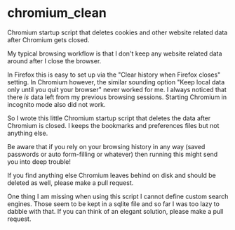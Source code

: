 # chromium_clean
Chromium startup script that deletes cookies and other website related data after Chromium gets closed.

My typical browsing workflow is that I don't keep any website related data around after I close the browser.

In Firefox this is easy to set up via the "Clear history when Firefox closes" setting. In Chromium however, the similar sounding option "Keep local data only until you quit your browser" never worked for me. I always noticed that there *is* data left from my previous browsing sessions. Starting Chromium in incognito mode also did not work.

So I wrote this little Chromium startup script that deletes the data after Chromium is closed. I keeps the bookmarks and preferences files but not anything else.

Be aware that if you rely on your browsing history in any way (saved passwords or auto form-filling or whatever) then running this might send you into deep trouble!

If you find anything else Chromium leaves behind on disk and should be deleted as well, please make a pull request.

One thing I am missing when using this script I cannot define custom search engines. Those seem to be kept in a sqlite file and so far I was too lazy to dabble with that. If you can think of an elegant solution, please make a pull request.
